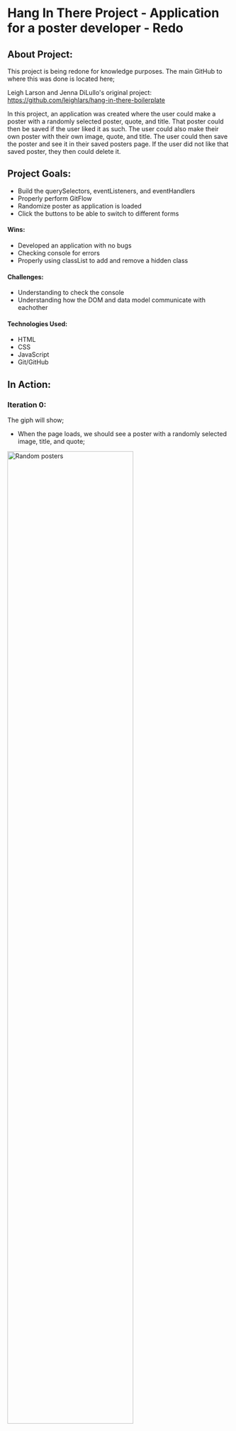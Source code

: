 # Hang In There Project - Application for a poster developer - Redo

## About Project:

This project is being redone for knowledge purposes. The main GitHub to where this was done is located here;

Leigh Larson and Jenna DiLullo's original project: https://github.com/leighlars/hang-in-there-boilerplate

In this project, an application was created where the user could make a poster with a randomly selected poster, quote, and title. That poster could then be saved if the user liked it as such. The user could also make their own poster with their own image, quote, and title. The user could then save the poster and see it in their saved posters page. If the user did not like that saved poster, they then could delete it.

## Project Goals:

- Build the querySelectors, eventListeners, and eventHandlers
- Properly perform GitFlow
- Randomize poster as application is loaded
- Click the buttons to be able to switch to different forms

#### Wins:

- Developed an application with no bugs
- Checking console for errors
- Properly using classList to add and remove a hidden class

#### Challenges:

- Understanding to check the console
- Understanding how the DOM and data model communicate with eachother

#### Technologies Used:

- HTML
- CSS
- JavaScript
- Git/GitHub

## In Action:

### Iteration 0:

The giph will show;

- When the page loads, we should see a poster with a randomly selected image, title, and quote;

<img src = "https://recordit.co/emqBT9Xnqh.gif" alt="Random posters" height=auto width=75%/>

### Iteration 1:

The giph will show;

- When a user clicks the "Make Your Own Poster" button, we should see the form, and the main poster should be hidden
- When a user clicks the "Show Saved Posters" button, we should see the saved posters area, and the main poster should be hidden
- When a user clicks the "Nevermind, take me back!" or "Back to Main" buttons, we should only see the main poster section

<img src = "https://recordit.co/xFNYYPbMny.gif" alt="Switch Views" height=auto width=75%/>

## Iteration 2 - Creating a New Poster

Form being filled out:
![screenshot of form](/readme-imgs/form.png)

Once poster is saved:
![screenshot of result](/readme-imgs/form-result.png)

- On the new poster form view, users should be able to fill out the three input fields and then hit the save button
- When the save button is clicked, several things will happen:
  - Save the submitted data into the respective arrays (image URL into the images array, etc) so that future random posters can use the user-created data
  - Use the values from the inputs to create a new instance of our Poster class
  - Change back to the main poster view (hiding the form view again)
  - Display the newly created poster image, title, and quote in the main view

## Iteration 3 - Saving & Viewing Posters

Saved posters view:
![screenshot of saved posters section](/readme-imgs/saved.png)

- When a user clicks the "Save This Poster" button, the current main poster will be added to the `savedPosters` array.
- If a user clicks the "Save This Poster" more than once on a single poster, it will still only be saved once (no duplicates)
- When a user clicks the "Show Saved Posters" button, we should see the saved posters section
- All the posters in the `savedPosters` array should be displayed in the saved posters grid section

## Iteration 4 - Deleting Saved Posters

- From the saved posters view, if a user double clicks a saved poster, it will be deleted

_Hint: How will you update the data model to achieve this?_

## Optional Extensions - Gettin' fancy

Here's a list of possible extensions to implement - but **ONLY IF** your team has completed all the previous iterations **AND** have cleaned up your code to make it DRYer and more readable.

You are welcome to add your own extensions. Be sure they are thoughtful in terms of UX/UI, and that they do not break any prior functionality.

- Implement data validation and error handling into the form (disable button, provide error messages if data entered is not correct, etc)
- In the main poster view, allow users to click each piece of the poster (image, title, quote) to update just that piece with another random item from the appropriate array
- When a user single clicks a saved poster, create a modal to view it larger
- Allow users to drag and drop saved posters into whatever order they want them to appear


Project spec & rubric can be found [here](https://frontend.turing.io/projects/module-1/hang-in-there.html)

